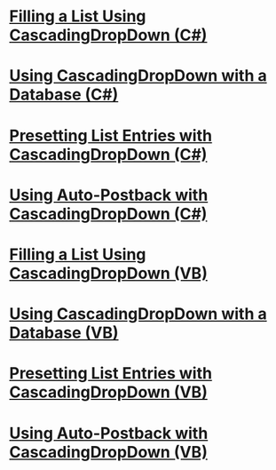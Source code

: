 # [Filling a List Using CascadingDropDown (C#)](filling-a-list-using-cascadingdropdown-cs.md)
# [Using CascadingDropDown with a Database (C#)](using-cascadingdropdown-with-a-database-cs.md)
# [Presetting List Entries with CascadingDropDown (C#)](presetting-list-entries-with-cascadingdropdown-cs.md)
# [Using Auto-Postback with CascadingDropDown (C#)](using-auto-postback-with-cascadingdropdown-cs.md)
# [Filling a List Using CascadingDropDown (VB)](filling-a-list-using-cascadingdropdown-vb.md)
# [Using CascadingDropDown with a Database (VB)](using-cascadingdropdown-with-a-database-vb.md)
# [Presetting List Entries with CascadingDropDown (VB)](presetting-list-entries-with-cascadingdropdown-vb.md)
# [Using Auto-Postback with CascadingDropDown (VB)](using-auto-postback-with-cascadingdropdown-vb.md)
